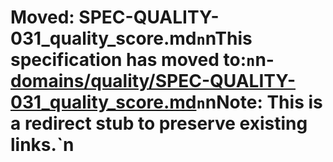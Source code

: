 ﻿# Moved: SPEC-QUALITY-031_quality_score.md`n`nThis specification has moved to:`n`n- [domains/quality/SPEC-QUALITY-031_quality_score.md](./domains/quality/SPEC-QUALITY-031_quality_score.md)`n`nNote: This is a redirect stub to preserve existing links.`n

